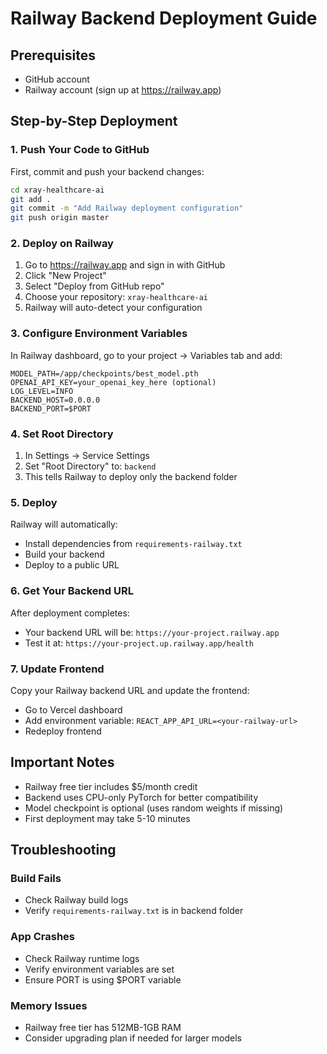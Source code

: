 # Railway Backend Deployment Guide

## Prerequisites
- GitHub account
- Railway account (sign up at https://railway.app)

## Step-by-Step Deployment

### 1. Push Your Code to GitHub

First, commit and push your backend changes:

```bash
cd xray-healthcare-ai
git add .
git commit -m "Add Railway deployment configuration"
git push origin master
```

### 2. Deploy on Railway

1. Go to https://railway.app and sign in with GitHub
2. Click "New Project"
3. Select "Deploy from GitHub repo"
4. Choose your repository: `xray-healthcare-ai`
5. Railway will auto-detect your configuration

### 3. Configure Environment Variables

In Railway dashboard, go to your project → Variables tab and add:

```
MODEL_PATH=/app/checkpoints/best_model.pth
OPENAI_API_KEY=your_openai_key_here (optional)
LOG_LEVEL=INFO
BACKEND_HOST=0.0.0.0
BACKEND_PORT=$PORT
```

### 4. Set Root Directory

1. In Settings → Service Settings
2. Set "Root Directory" to: `backend`
3. This tells Railway to deploy only the backend folder

### 5. Deploy

Railway will automatically:
- Install dependencies from `requirements-railway.txt`
- Build your backend
- Deploy to a public URL

### 6. Get Your Backend URL

After deployment completes:
- Your backend URL will be: `https://your-project.railway.app`
- Test it at: `https://your-project.up.railway.app/health`

### 7. Update Frontend

Copy your Railway backend URL and update the frontend:
- Go to Vercel dashboard
- Add environment variable: `REACT_APP_API_URL=<your-railway-url>`
- Redeploy frontend

## Important Notes

- Railway free tier includes $5/month credit
- Backend uses CPU-only PyTorch for better compatibility
- Model checkpoint is optional (uses random weights if missing)
- First deployment may take 5-10 minutes

## Troubleshooting

### Build Fails
- Check Railway build logs
- Verify `requirements-railway.txt` is in backend folder

### App Crashes
- Check Railway runtime logs
- Verify environment variables are set
- Ensure PORT is using $PORT variable

### Memory Issues
- Railway free tier has 512MB-1GB RAM
- Consider upgrading plan if needed for larger models
